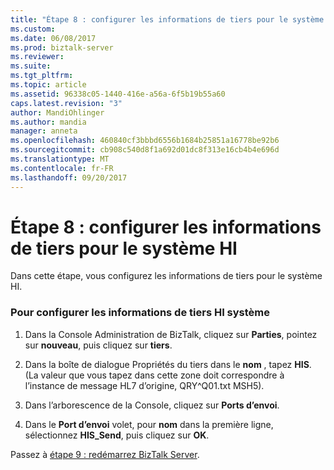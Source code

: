 ```yaml
---
title: "Étape 8 : configurer les informations de tiers pour le système HI | Documents Microsoft"
ms.custom: 
ms.date: 06/08/2017
ms.prod: biztalk-server
ms.reviewer: 
ms.suite: 
ms.tgt_pltfrm: 
ms.topic: article
ms.assetid: 96338c05-1440-416e-a56a-6f5b19b55a60
caps.latest.revision: "3"
author: MandiOhlinger
ms.author: mandia
manager: anneta
ms.openlocfilehash: 460840cf3bbbd6556b1684b25851a16778be92b6
ms.sourcegitcommit: cb908c540d8f1a692d01dc8f313e16cb4b4e696d
ms.translationtype: MT
ms.contentlocale: fr-FR
ms.lasthandoff: 09/20/2017
---
```

# <a name="step-8b-configure-party-information-for-the-hi-system"></a>Étape 8 : configurer les informations de tiers pour le système HI
Dans cette étape, vous configurez les informations de tiers pour le système HI.  
  
### <a name="to-configure-the-hi-system-party-information"></a>Pour configurer les informations de tiers HI système  
  
1.  Dans la Console Administration de BizTalk, cliquez sur **Parties**, pointez sur **nouveau**, puis cliquez sur **tiers**.  
  
2.  Dans la boîte de dialogue Propriétés du tiers dans le **nom** , tapez **HIS**. (La valeur que vous tapez dans cette zone doit correspondre à l’instance de message HL7 d’origine, QRY^Q01.txt MSH5).  
  
3.  Dans l’arborescence de la Console, cliquez sur **Ports d’envoi**.  
  
4.  Dans le **Port d’envoi** volet, pour **nom** dans la première ligne, sélectionnez **HIS_Send**, puis cliquez sur **OK**.  
  
 Passez à [étape 9 : redémarrez BizTalk Server](../../adapters-and-accelerators/accelerator-hl7/step-9-restart-biztalk-server-hl7-main.md).